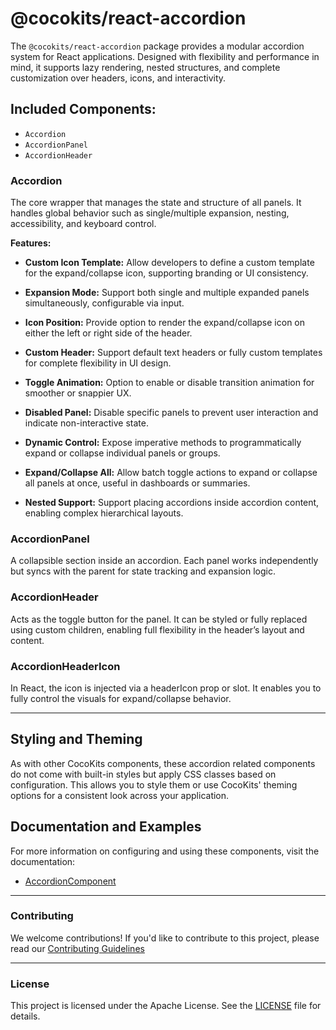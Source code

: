 # @cocokits/react-accordion

The `@cocokits/react-accordion` package provides a modular accordion system for React applications. Designed with flexibility and performance in mind, it supports lazy rendering, nested structures, and complete customization over headers, icons, and interactivity.

## Included Components:

- `Accordion`
- `AccordionPanel`
- `AccordionHeader`


### Accordion

The core wrapper that manages the state and structure of all panels. It handles global behavior such as single/multiple expansion, nesting, accessibility, and keyboard control.

**Features:**
- **Custom Icon Template:**
Allow developers to define a custom template for the expand/collapse icon, supporting branding or UI consistency.

- **Expansion Mode:**
Support both single and multiple expanded panels simultaneously, configurable via input.

- **Icon Position:**
Provide option to render the expand/collapse icon on either the left or right side of the header.

- **Custom Header:**
Support default text headers or fully custom templates for complete flexibility in UI design.

- **Toggle Animation:**
Option to enable or disable transition animation for smoother or snappier UX.

- **Disabled Panel:**
Disable specific panels to prevent user interaction and indicate non-interactive state.

- **Dynamic Control:**
Expose imperative methods to programmatically expand or collapse individual panels or groups.

- **Expand/Collapse All:**
Allow batch toggle actions to expand or collapse all panels at once, useful in dashboards or summaries.

- **Nested Support:**
Support placing accordions inside accordion content, enabling complex hierarchical layouts.

### AccordionPanel

A collapsible section inside an accordion. Each panel works independently but syncs with the parent for state tracking and expansion logic.

### AccordionHeader

Acts as the toggle button for the panel. It can be styled or fully replaced using custom children, enabling full flexibility in the header’s layout and content.

### AccordionHeaderIcon

In React, the icon is injected via a headerIcon prop or slot. It enables you to fully control the visuals for expand/collapse behavior.

---

## Styling and Theming
As with other CocoKits components, these accordion related components do not come with built-in styles but apply CSS classes based on configuration. This allows you to style them or use CocoKits' theming options for a consistent look across your application.

## Documentation and Examples
For more information on configuring and using these components, visit the documentation:

- [AccordionComponent](https://react.cocokits.com/?path=/docs/ui-components-accordion--docs)


---

### Contributing
We welcome contributions! If you'd like to contribute to this project, please read our [Contributing Guidelines](https://github.com/coco-base/cocokits/blob/main/CONTRIBUTING.md)

---

### License
This project is licensed under the Apache License. See the [LICENSE](https://github.com/coco-base/cocokits/blob/main/LICENSE) file for details.